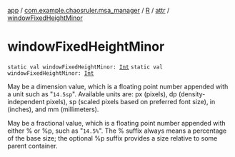 [app](../../../index.md) / [com.example.chaosruler.msa_manager](../../index.md) / [R](../index.md) / [attr](index.md) / [windowFixedHeightMinor](.)

# windowFixedHeightMinor

`static val windowFixedHeightMinor: `[`Int`](https://kotlinlang.org/api/latest/jvm/stdlib/kotlin/-int/index.html)
`static val windowFixedHeightMinor: `[`Int`](https://kotlinlang.org/api/latest/jvm/stdlib/kotlin/-int/index.html)

May be a dimension value, which is a floating point number appended with a unit such as "`14.5sp`". Available units are: px (pixels), dp (density-independent pixels), sp (scaled pixels based on preferred font size), in (inches), and mm (millimeters).

May be a fractional value, which is a floating point number appended with either % or %p, such as "`14.5%`". The % suffix always means a percentage of the base size; the optional %p suffix provides a size relative to some parent container.


